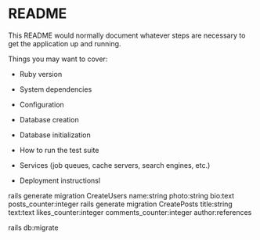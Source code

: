 # README

This README would normally document whatever steps are necessary to get the
application up and running.

Things you may want to cover:

* Ruby version

* System dependencies

* Configuration

* Database creation

* Database initialization

* How to run the test suite

* Services (job queues, cache servers, search engines, etc.)

* Deployment instructionsl

rails generate migration CreateUsers name:string photo:string bio:text posts_counter:integer
rails generate migration CreatePosts title:string text:text likes_counter:integer comments_counter:integer author:references

rails db:migrate